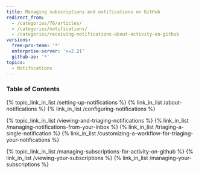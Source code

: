 ```yaml
---
title: Managing subscriptions and notifications on GitHub
redirect_from:
  - /categories/76/articles/
  - /categories/notifications/
  - /categories/receiving-notifications-about-activity-on-github
versions:
  free-pro-team: '*'
  enterprise-server: '>=2.21'
  github-ae: '*'
topics:
  - Notifications
---
```


### Table of Contents

{% topic_link_in_list /setting-up-notifications %}
    {% link_in_list /about-notifications %}
    {% link_in_list /configuring-notifications %}

{% topic_link_in_list /viewing-and-triaging-notifications %}
    {% link_in_list /managing-notifications-from-your-inbox %}
    {% link_in_list /triaging-a-single-notification %}
    {% link_in_list /customizing-a-workflow-for-triaging-your-notifications %}

{% topic_link_in_list /managing-subscriptions-for-activity-on-github %}
    {% link_in_list /viewing-your-subscriptions %}
    {% link_in_list /managing-your-subscriptions %}
